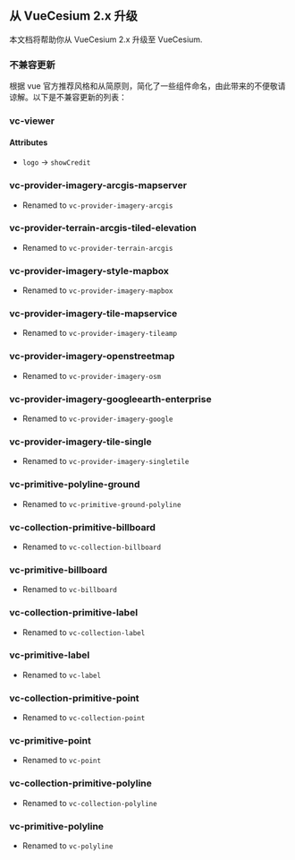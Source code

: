 ## 从 VueCesium 2.x 升级

本文档将帮助你从 VueCesium 2.x 升级至 VueCesium.

### 不兼容更新

根据 vue 官方推荐风格和从简原则，简化了一些组件命名，由此带来的不便敬请谅解。以下是不兼容更新的列表：

### vc-viewer

#### Attributes

- `logo` -> `showCredit`

### vc-provider-imagery-arcgis-mapserver

- Renamed to `vc-provider-imagery-arcgis`

### vc-provider-terrain-arcgis-tiled-elevation

- Renamed to `vc-provider-terrain-arcgis`

### vc-provider-imagery-style-mapbox

- Renamed to `vc-provider-imagery-mapbox`

### vc-provider-imagery-tile-mapservice

- Renamed to `vc-provider-imagery-tileamp`

### vc-provider-imagery-openstreetmap

- Renamed to `vc-provider-imagery-osm`

### vc-provider-imagery-googleearth-enterprise

- Renamed to `vc-provider-imagery-google`

### vc-provider-imagery-tile-single

- Renamed to `vc-provider-imagery-singletile`

### vc-primitive-polyline-ground

- Renamed to `vc-primitive-ground-polyline`

### vc-collection-primitive-billboard

- Renamed to `vc-collection-billboard`

### vc-primitive-billboard

- Renamed to `vc-billboard`

### vc-collection-primitive-label

- Renamed to `vc-collection-label`

### vc-primitive-label

- Renamed to `vc-label`

### vc-collection-primitive-point

- Renamed to `vc-collection-point`

### vc-primitive-point

- Renamed to `vc-point`

### vc-collection-primitive-polyline

- Renamed to `vc-collection-polyline`

### vc-primitive-polyline

- Renamed to `vc-polyline`
